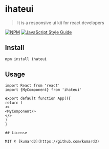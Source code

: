 # ihateui

> It is a responsive ui kit for react developers

[![NPM](https://img.shields.io/npm/v/ihateui.svg)](https://www.npmjs.com/package/ihateui) [![JavaScript Style Guide](https://img.shields.io/badge/code_style-standard-brightgreen.svg)](https://standardjs.com)

## Install

```bash
npm install ihateui
```

## Usage

```tsx
import React from 'react'
import {MyComponent} from 'ihateui'

export default function App(){
return (
<>
<MyComponent/>
</>
)
}

## License

MIT © [kumard3](https://github.com/kumard3)
